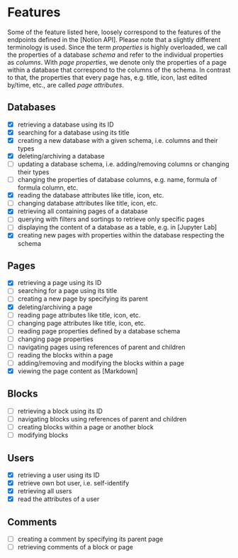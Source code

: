 # Features

Some of the feature listed here, loosely correspond to the features of the endpoints defined in the [Notion API].
Please note that a slightly different terminology is used. Since the term *properties* is highly
overloaded, we call the properties of a database *schema* and refer to the individual properties as
*columns*. With *page properties*, we denote only the properties of a page within a database that correspond
to the columns of the schema. In contrast to that, the properties that every page has, e.g. title,
icon, last edited by/time, etc., are called *page attributes*.

## Databases

- [x] retrieving a database using its ID
- [x] searching for a database using its title
- [x] creating a new database with a given schema, i.e. columns and their types
- [x] deleting/archiving a database
- [ ] updating a database schema, i.e. adding/removing columns or changing their types
- [ ] changing the properties of database columns, e.g. name, formula of formula column, etc.
- [x] reading the database attributes like title, icon, etc.
- [ ] changing database attributes like title, icon, etc.
- [x] retrieving all containing pages of a database
- [ ] querying with filters and sortings to retrieve only specific pages
- [ ] displaying the content of a database as a table, e.g. in [Jupyter Lab]
- [x] creating new pages with properties within the database respecting the schema

## Pages

- [x] retrieving a page using its ID
- [ ] searching for a page using its title
- [ ] creating a new page by specifying its parent
- [x] deleting/archiving a page
- [ ] reading page attributes like title, icon, etc.
- [ ] changing page attributes like title, icon, etc.
- [ ] reading page properties defined by a database schema
- [ ] changing page properties
- [ ] navigating  pages using references of parent and children
- [ ] reading the blocks within a page
- [ ] adding/removing and modifying the blocks within a page
- [x] viewing the page content as [Markdown]

## Blocks

- [ ] retrieving a block using its ID
- [ ] navigating blocks using references of parent and children
- [ ] creating blocks within a page or another block
- [ ] modifying blocks

## Users

- [x] retrieving a user using its ID
- [x] retrieve own bot user, i.e. self-identify
- [x] retrieving all users
- [x] read the attributes of a user

## Comments

- [ ] creating a comment by specifying its parent page
- [ ] retrieving comments of a block or page
